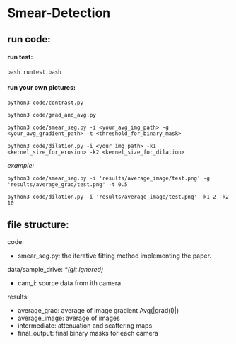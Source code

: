 # Smear-Detection
## run code:
#### run test: 

`bash runtest.bash`

#### run your own pictures:
`python3 code/contrast.py`

`python3 code/grad_and_avg.py`

`python3 code/smear_seg.py -i <your_avg_img_path> -g <your_avg_gradient_path> -t <threshold_for_binary_mask>` 

`python3 code/dilation.py -i <your_img_path> -k1 <kernel_size_for_erosion> -k2 <kernel_size_for_dilation>`

_example:_

`python3 code/smear_seg.py -i 'results/average_image/test.png' -g 'results/average_grad/test.png' -t 0.5`

`python3 code/dilation.py -i 'results/average_image/test.png' -k1 2 -k2 10`

## file structure:
code:
- smear_seg.py: the iterative fitting method implementing the paper.

data/sample_drive: _*(git ignored)_
- cam_i: source data from ith camera

results:
- average_grad: average of image gradient Avg(|grad(I)|)
- average_image: average of images
- intermediate: attenuation and scattering maps
- final_output: final binary masks for each camera
